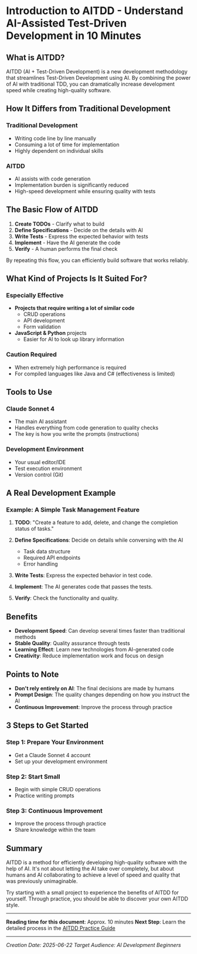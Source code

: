 # Introduction to AITDD - Understand AI-Assisted Test-Driven Development in 10 Minutes

## What is AITDD?

AITDD (AI + Test-Driven Development) is a new development methodology that streamlines Test-Driven Development using AI. By combining the power of AI with traditional TDD, you can dramatically increase development speed while creating high-quality software.

## How It Differs from Traditional Development

### Traditional Development
- Writing code line by line manually
- Consuming a lot of time for implementation
- Highly dependent on individual skills

### AITDD
- AI assists with code generation
- Implementation burden is significantly reduced
- High-speed development while ensuring quality with tests

## The Basic Flow of AITDD

1.  **Create TODOs** - Clarify what to build
2.  **Define Specifications** - Decide on the details with AI
3.  **Write Tests** - Express the expected behavior with tests
4.  **Implement** - Have the AI generate the code
5.  **Verify** - A human performs the final check

By repeating this flow, you can efficiently build software that works reliably.

## What Kind of Projects Is It Suited For?

### Especially Effective
- **Projects that require writing a lot of similar code**
  - CRUD operations
  - API development
  - Form validation
- **JavaScript & Python** projects
  - Easier for AI to look up library information

### Caution Required
- When extremely high performance is required
- For compiled languages like Java and C# (effectiveness is limited)

## Tools to Use

### Claude Sonnet 4
- The main AI assistant
- Handles everything from code generation to quality checks
- The key is how you write the prompts (instructions)

### Development Environment
- Your usual editor/IDE
- Test execution environment
- Version control (Git)

## A Real Development Example

### Example: A Simple Task Management Feature

1.  **TODO**: "Create a feature to add, delete, and change the completion status of tasks."

2.  **Define Specifications**: Decide on details while conversing with the AI
    - Task data structure
    - Required API endpoints
    - Error handling

3.  **Write Tests**: Express the expected behavior in test code.

4.  **Implement**: The AI generates code that passes the tests.

5.  **Verify**: Check the functionality and quality.

## Benefits

- **Development Speed**: Can develop several times faster than traditional methods
- **Stable Quality**: Quality assurance through tests
- **Learning Effect**: Learn new technologies from AI-generated code
- **Creativity**: Reduce implementation work and focus on design

## Points to Note

- **Don't rely entirely on AI**: The final decisions are made by humans
- **Prompt Design**: The quality changes depending on how you instruct the AI
- **Continuous Improvement**: Improve the process through practice

## 3 Steps to Get Started

### Step 1: Prepare Your Environment
- Get a Claude Sonnet 4 account
- Set up your development environment

### Step 2: Start Small
- Begin with simple CRUD operations
- Practice writing prompts

### Step 3: Continuous Improvement
- Improve the process through practice
- Share knowledge within the team

## Summary

AITDD is a method for efficiently developing high-quality software with the help of AI. It's not about letting the AI take over completely, but about humans and AI collaborating to achieve a level of speed and quality that was previously unimaginable.

Try starting with a small project to experience the benefits of AITDD for yourself. Through practice, you should be able to discover your own AITDD style.

---

**Reading time for this document**: Approx. 10 minutes
**Next Step**: Learn the detailed process in the [AITDD Practice Guide](./toc.md)

---

*Creation Date: 2025-06-22*
*Target Audience: AI Development Beginners*
